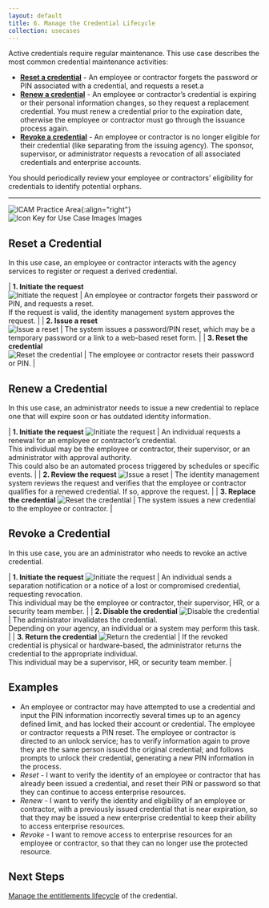 ```yaml
---
layout: default
title: 6. Manage the Credential Lifecycle
collection: usecases
---
```


Active credentials require regular maintenance. This use case describes the most common credential maintenance activities:

- **[Reset a credential](#reset-a-credential)** - An employee or contractor forgets the password or PIN associated with a credential, and requests a reset.a
- **[Renew a credential](#renew-a-credential)** - An employee or contractor’s credential is expiring or their personal information changes, so they request a replacement credential. You must renew a credential prior to the expiration date, otherwise the employee or contractor must go through the issuance process again.
- **[Revoke a credential](#revoke-a-credential)** - An employee or contractor is no longer eligible for their credential (like separating from the issuing agency). The sponsor, supervisor, or administrator requests a revocation of all associated credentials and enterprise accounts.

You should periodically review your employee or contractors’ eligibility for credentials to identify potential orphans.

---

![ICAM Practice Area]({{site.baseurl}}/img/usecases/Credential-MaintenanceRevocation.png){:align="right"}
![Icon Key for Use Case Images Images]({{site.baseurl}}/img/usecases/6-IconKey.png)

## Reset a Credential

In this use case, an employee or contractor interacts with the agency services to register or request a derived credential.

| **1. Initiate the request**<br/>![Initiate the request]({{site.baseurl}}/img/usecases/6-Reset-1.png)  | An employee or contractor forgets their password or PIN, and requests a reset.<br/>If the request is valid, the identity management system approves the request. |
| **2. Issue a reset**<br/>![Issue a reset]({{site.baseurl}}/img/usecases/6-Reset-2.png)  | The system issues a password/PIN reset, which may be a temporary password or a link to a web-based reset form. |
| **3. Reset the credential**<br/>![Reset the credential]({{site.baseurl}}/img/usecases/6-Reset-3.png)  | The employee or contractor resets their password or PIN. |

## Renew a Credential

In this use case, an administrator needs to issue a new credential to replace one that will expire soon or has outdated identity information.

| **1. Initiate the request** ![Initiate the request]({{site.baseurl}}/img/usecases/6-Renew-1.png)  | An individual requests a renewal for an employee or contractor’s credential.<br/>This individual may be the employee or contractor, their supervisor, or an administrator with approval authority.<br/>This could also be an automated process triggered by schedules or specific events. |
| **2. Review the request** ![Issue a reset]({{site.baseurl}}/img/usecases/6-Renew-2.png)  | The identity management system reviews the request and verifies that the employee or contractor qualifies for a renewed credential. If so, approve the request. |
| **3. Replace the credential** ![Reset the credential]({{site.baseurl}}/img/usecases/6-Renew-3.png)  | The system issues a new credential to the employee or contractor. |

## Revoke a Credential

In this use case, you are an administrator who needs to revoke an active credential.

| **1. Initiate the request** ![Initiate the request]({{site.baseurl}}/img/usecases/6-Revoke-1.png)  | An individual sends a separation notification or a notice of a lost or compromised credential, requesting revocation.<br/>This individual may be the employee or contractor, their supervisor, HR, or a security team member. |
| **2. Disable the credential** ![Disable the credential]({{site.baseurl}}/img/usecases/6-Revoke-2.png)  | The administrator invalidates the credential.<br/>Depending on your agency, an individual or a system may perform this task. |
| **3. Return the credential** ![Return the credential]({{site.baseurl}}/img/usecases/6-Revoke-3.png)  | If the revoked credential is physical or hardware-based, the administrator returns the credential to the appropriate individual.<br/>This individual may be a supervisor, HR, or security team member. |

## Examples

- An employee or contractor may have attempted to use a credential and input the PIN information incorrectly several times up to an agency defined limit, and has locked their account or credential.  The employee or contractor requests a PIN reset.  The employee or contractor is directed to an unlock service; has to verify information again to prove they are the same person issued the original credential; and follows prompts to unlock their credential, generating a new PIN information in the process.
- *Reset* - I want to verify the identity of an employee or contractor that has already been issued a credential, and reset their PIN or password so that they can continue to access enterprise resources.
- *Renew* - I want to verify the identity and eligibility of an employee or contractor, with a previously issued credential that is near expiration, so that they may be issued a new enterprise credential to keep their ability to access enterprise resources.
- *Revoke* - I want to remove access to enterprise resources for an employee or contractor, so that they can no longer use the protected resource. 

## Next Steps

[Manage the entitlements lifecycle](../3_manageentitlements) of the credential.
